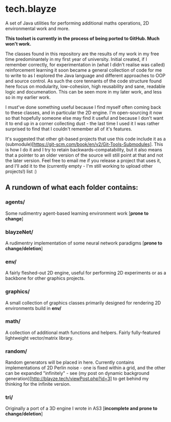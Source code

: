 # tech.blayze
A set of Java utilities for performing additional maths operations, 2D environmental work and more.

**This toolset is currently in the process of being ported to GitHub. Much won't work.**

The classes found in this repository are the results of my work in my free time predominantely in my first year of university.
Initial created, if I remember correctly, for experimentation in (what I didn't realise was called) reinforcement learning it
soon became a general collection of code for me to write to as I explored the Java language and different approaches to OOP
and source control. As such the core tennants of the code structure found here focus on modularity, low-cohesion, high
reusability and sane, readable logic and documenation. This can be seen more in my later work, and less so in my earlier work.

I must've done something useful because I find myself often coming back to these classes, and in particular the 2D engine.
I'm open-sourcing it now so that hopefully someone else may find it useful and because I don't want it to end up in a corner
collecting dust - the last time I used it I was rather surprised to find that I couldn't remember all of it's features.

It's suggested that other git-based projects that use this code include it as a (submodule)[https://git-scm.com/book/en/v2/Git-Tools-Submodules].
This is how I do it and I try to retain backwards-compatability, but it also means that a pointer to an older version of the
source will still point at that and not the later version. Feel free to email me if you release a project that uses it, and I'll
add it to the (currently empty - I'm still working to upload other projects!) list :)

## A rundown of what each folder contains:
### agents/
Some rudimentry agent-based learning environment work [**prone to change**]

### blayzeNet/
A rudimentry implementation of some neural network paradigms [**prone to change/deletion**]

### env/
A fairly fleshed-out 2D engine, useful for performing 2D experiments or as a backbone for other graphics projects.

### graphics/
A small collection of graphics classes primarily designed for rendering 2D environments build in **env/**

### math/
A collection of additional math functions and helpers. Fairly fully-featured lightweight vector/matrix library.

### random/
Random generators will be placed in here. Currently contains implementations of 2D Perlin noise - one is fixed 
within a grid, and the other can be expanded "infinitely" - see (my post on dynamic background generation)[http://blayze.tech/viewPost.php?id=3]
to get behind my thinking for the infinite version.

### tri/
Originally a port of a 3D engine I wrote in AS3 [**incomplete and prone to change/deletion**]
